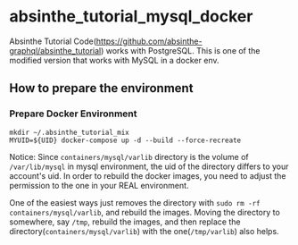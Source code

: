 # absinthe_tutorial_mysql_docker
Absinthe Tutorial Code(https://github.com/absinthe-graphql/absinthe_tutorial) works with PostgreSQL. This is one of the modified version that works with MySQL in a docker env.

## How to prepare the environment

### Prepare Docker Environment

```
mkdir ~/.absinthe_tutorial_mix
MYUID=${UID} docker-compose up -d --build --force-recreate
```

Notice: Since `containers/mysql/varlib` directory is the volume of `/var/lib/mysql` in mysql environment, the uid of the directory differs to your account's uid. In order to rebuild the docker images, you need to adjust the permission to the one in your REAL environment.

One of the easiest ways just removes the directory with `sudo rm -rf containers/mysql/varlib`, and rebuild the images.  Moving the directory to somewhere, say `/tmp`, rebuild the images, and then replace the directory(`containers/mysql/varlib`) with the one(`/tmp/varlib`) also helps.
